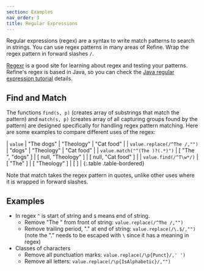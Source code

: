 ```yaml
---
section: Examples 
nav_order: 3
title: Regular Expressions
---
```


Regular expressions (regex) are a syntax to write match patterns to search in strings.
You can use regex patterns in many areas of Refine.
Wrap the regex pattern in forward slashes `/`.

[Regexr](https://regexr.com/) is a good site for learning about regex and testing your patterns. 
Refine's regex is based in Java, so you can check the [Java regular expression tutorial](https://docs.oracle.com/javase/tutorial/essential/regex/) details.

## Find and Match 

The functions `find(s, p)` (creates array of substrings that match the pattern) and `match(s, p)` (creates array of all capturing groups found by the pattern) are designed specifically for handling regex pattern matching.
Here are some examples to compare different uses of the regex:

| `value` | "The dogs" | "Theology" | "Cat food" |
| `value.replace(/^The /,"")` | "dogs" | "Theology" | "Cat food" |
| `value.match("^(The )?(.*)")` | [ "The ", "dogs" ] | [ null, "Theology" ] | [ null, "Cat food" ] |
| `value.find(/^T\w*/)` | [ "The" ] | [ "Theology" ] | [ ] |
{:.table .table-bordered}

Note that match takes the regex pattern in quotes, unlike other uses where it is wrapped in forward slashes.

## Examples 

- In regex `^` is start of string and `$` means end of string.
    - Remove "The " from front of string: `value.replace(/^The /,"")`
    - Remove trailing period, "." at end of string: `value.replace(/\.$/,"")` (note the "." needs to be escaped with `\` since it has a meaning in regex)
- Classes of characters
    - Remove all punctuation marks: `value.replace(/\p{Punct}/,' ')`
    - Remove all letters: `value.replace(/\p{IsAlphabetic}/,"")`
